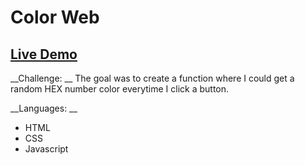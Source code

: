 # Color Web #

## [Live Demo](https://hexcolorweb.netlify.app/) ##

__Challenge: __
The goal was to create a function where I could get a random HEX number color everytime I click a button.

__Languages: __
- HTML
- CSS
- Javascript
